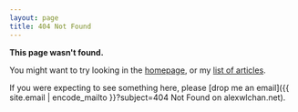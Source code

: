 ```yaml
---
layout: page
title: 404 Not Found
---
```

**This page wasn't found.**

You might want to try looking in the [homepage](/), or my [list of articles](/articles/).

If you were expecting to see something here, please [drop me an email]({{ site.email | encode_mailto }}?subject=404 Not Found on alexwlchan.net).
